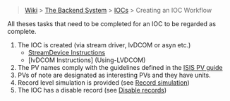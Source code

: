 > [Wiki](Home) > [The Backend System](The-Backend-System) > [IOCs](IOCs) > Creating an IOC Workflow

All theses tasks that need to be completed for an IOC to be regarded as complete.

1. The IOC is created (via stream driver, lvDCOM or asyn etc.)
    * [StreamDevice Instructions](Creating-an-ISIS-StreamDevice-IOC)
    * [lvDCOM Instructions] (Using-LVDCOM)
1. The PV names comply with the guidelines defined in the [ISIS PV guide](ISIS-PV-Guide)
1. PVs of note are designated as interesting PVs and they have units.
1. Record level simulation is provided (see [Record simulation](Record-Simulation))
1. The IOC has a disable record (see [Disable records](Disable-records))

